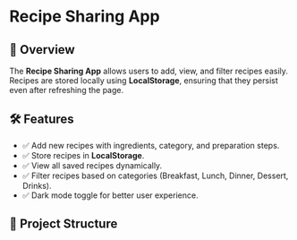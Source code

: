 # Recipe Sharing App

## 📌 Overview
The **Recipe Sharing App** allows users to add, view, and filter recipes easily. Recipes are stored locally using **LocalStorage**, ensuring that they persist even after refreshing the page.

## 🛠 Features
- ✅ Add new recipes with ingredients, category, and preparation steps.
- ✅ Store recipes in **LocalStorage**.
- ✅ View all saved recipes dynamically.
- ✅ Filter recipes based on categories (Breakfast, Lunch, Dinner, Dessert, Drinks).
- ✅ Dark mode toggle for better user experience.

## 📂 Project Structure
